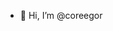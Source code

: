 - 👋 Hi, I’m @coreegor


<!---
https://github.com/tiangolo
coreegor/coreegor is a ✨ special ✨ repository because its `README.md` (this file) appears on your GitHub profile.
You can click the Preview link to take a look at your changes.
--->
